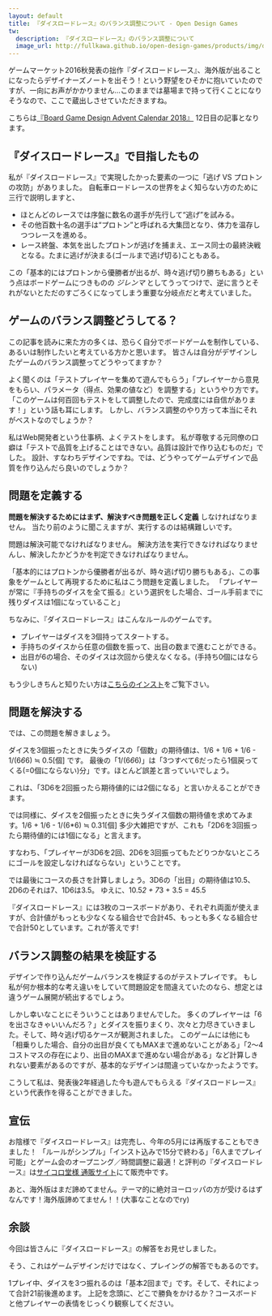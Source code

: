 ```yaml
---
layout: default
title: 『ダイスロードレース』のバランス調整について - Open Design Games
tw:
  description: 『ダイスロードレース』のバランス調整について
  image_url: http://fullkawa.github.io/open-design-games/products/img/dice_road_race/TDRR_package.jpg
---
```


ゲームマーケット2016秋発表の拙作『ダイスロードレース』、海外版が出ることになったらデザイナーズノートを出そう！という野望をひそかに抱いていたのですが、一向にお声がかかりません...このままでは墓場まで持って行くことになりそうなので、ここで蔵出しさせていただきますね。

こちらは[『Board Game Design Advent Calendar 2018』](https://adventar.org/calendars/3201) 12日目の記事となります。

## 『ダイスロードレース』で目指したもの

私が『ダイスロードレース』で実現したかった要素の一つに「逃げ VS プロトンの攻防」がありました。
自転車ロードレースの世界をよく知らない方のために三行で説明しますと、
* ほとんどのレースでは序盤に数名の選手が先行して“逃げ”を試みる。
* その他百数十名の選手は“プロトン”と呼ばれる大集団となり、体力を温存しつつレースを進める。
* レース終盤、本気を出したプロトンが逃げを捕まえ、エース同士の最終決戦となる。たまに逃げが決まる(ゴールまで逃げ切る)こともある。

この「基本的にはプロトンから優勝者が出るが、時々逃げ切り勝ちもある」という点はボードゲームにつきものの _ジレンマ_ としてうってつけで、逆に言うとそれがないとただのすごろくになってしまう重要な分岐点だと考えていました。

## ゲームのバランス調整どうしてる？

この記事を読みに来た方の多くは、恐らく自分でボードゲームを制作している、あるいは制作したいと考えている方かと思います。
皆さんは自分がデザインしたゲームのバランス調整ってどうやってますか？

よく聞くのは「テストプレイヤーを集めて遊んでもらう」「プレイヤーから意見をもらい、パラメータ（得点、効果の値など）を調整する」というやり方です。
「このゲームは何百回もテストをして調整したので、完成度には自信があります！」という話も耳にします。
しかし、バランス調整のやり方って本当にそれがベストなのでしょうか？

私はWeb開発者という仕事柄、よくテストをします。
私が尊敬する元同僚の口癖は「テストで品質を上げることはできない。品質は設計で作り込むものだ」でした。
設計、すなわちデザインですね。では、どうやってゲームデザインで品質を作り込んだら良いのでしょうか？

## 問題を定義する

**問題を解決するためにはまず、解決すべき問題を正しく定義** しなければなりません。
当たり前のように聞こえますが、実行するのは結構難しいです。

問題は解決可能でなければなりません。
解決方法を実行できなければなりませんし、解決したかどうかを判定できなければなりません。

「基本的にはプロトンから優勝者が出るが、時々逃げ切り勝ちもある」、この事象をゲームとして再現するために私はこう問題を定義しました。
「プレイヤーが常に『手持ちのダイスを全て振る』という選択をした場合、ゴール手前までに残りダイスは1個になっていること」

ちなみに、『ダイスロードレース』はこんなルールのゲームです。
* プレイヤーはダイスを3個持ってスタートする。
* 手持ちのダイスから任意の個数を振って、出目の数まで進むことができる。
* 出目が6の場合、そのダイスは次回から使えなくなる。(手持ち0個にはならない)

もう少しきちんと知りたい方は[こちらのインスト](https://bodoge.hoobby.net/games/dice-road-race/instructions/1837)をご覧下さい。

## 問題を解決する

では、この問題を解きましょう。

ダイスを3個振ったときに失うダイスの「個数」の期待値は、1/6 + 1/6 + 1/6 - 1/(6*6*6) ≒ 0.5[個] です。
最後の「1/(6*6*6)」は「3つすべて6だったら1個戻ってくる(=0個にならない)分」です。ほとんど誤差と言っていいでしょう。

これは、「3D6を2回振ったら期待値的には2個になる」と言いかえることができます。

では同様に、ダイスを2個振ったときに失うダイス個数の期待値を求めてみます。1/6 + 1/6 - 1/(6*6) ≒ 0.31[個]
多少大雑把ですが、これも「2D6を3回振ったら期待値的には1個になる」と言えます。

すなわち、「プレイヤーが3D6を2回、2D6を3回振ってもたどりつかないところにゴールを設定しなければならない」ということです。

では最後にコースの長さを計算しましょう。3D6の「出目」の期待値は10.5、2D6のそれは7、1D6は3.5。
ゆえに、10.5*2 + 7*3 + 3.5 = 45.5

『ダイスロードレース』には3枚のコースボードがあり、それぞれ両面が使えますが、合計値がもっとも少なくなる組合せで合計45、もっとも多くなる組合せで合計50としています。これが答えです!

## バランス調整の結果を検証する

デザインで作り込んだゲームバランスを検証するのがテストプレイです。
もし私が何か根本的な考え違いをしていて問題設定を間違えていたのなら、想定とは違うゲーム展開が続出するでしょう。

しかし幸いなことにそういうことはありませんでした。
多くのプレイヤーは「6を出さなきゃいいんだろ？」とダイスを振りまくり、次々と力尽きていきました。そして、時々逃げ切るケースが観測されました。
このゲームには他にも「相乗りした場合、自分の出目が良くてもMAXまで進めないことがある」「2～4コストマスの存在により、出目のMAXまで進めない場合がある」など計算しきれない要素があるのですが、基本的なデザインは間違っていなかったようです。

こうして私は、発表後2年経過した今も遊んでもらえる『ダイスロードレース』という代表作を得ることができました。

## 宣伝

お陰様で『ダイスロードレース』は完売し、今年の5月には再版することもできました！
「ルールがシンプル」「インスト込みで15分で終わる」「6人までプレイ可能」とゲーム会のオープニング／時間調整に最適！と評判の『ダイスロードレース』は[サイコロ堂様 通販サイト](https://shop.saikorodo.com/items/11409460)にて販売中です。

あと、海外版はまだ諦めてません。テーマ的に絶対ヨーロッパの方が受けるはずなんです！海外版諦めてません！！(大事なことなのでry)

## 余談

今回は皆さんに『ダイスロードレース』の解答をお見せしました。

そう、これはゲームデザインだけではなく、プレイングの解答でもあるのです。

1プレイ中、ダイスを3つ振れるのは「基本2回まで」です。そして、それによって合計21前後進めます。
上記を念頭に、どこで勝負をかけるか？コースボードと他プレイヤーの表情をじっくり観察してください。
